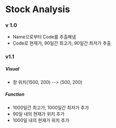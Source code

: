 # Stock Analysis

### v 1.0

- Name으로부터 Code를 추출해냄
- Code로 현재가, 90일간 최고가, 90일간 최저가 추출



### v1.1

##### Visual

- 창 위치(1500, 200) --> (500, 200)

##### Function 

- 1000일간 최고가, 1000일간 최저가 추가
- 90일 내의 현재가 위치 추가
- 1000일 내의 현재가 위치 추가